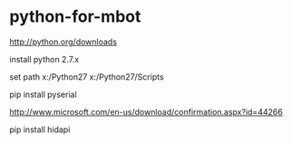 # python-for-mbot
http://python.org/downloads

install python 2.7.x

set path x:/Python27 x:/Python27/Scripts

pip install pyserial

http://www.microsoft.com/en-us/download/confirmation.aspx?id=44266

pip install hidapi
